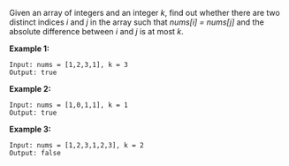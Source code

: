 Given an array of integers and an integer *k*, find out whether there are two distinct indices *i* and *j* in the array such that *nums[i] = nums[j]* and the absolute difference between *i* and *j* is at most *k*.

**Example 1:**
```
Input: nums = [1,2,3,1], k = 3
Output: true
```

**Example 2:**
```
Input: nums = [1,0,1,1], k = 1
Output: true
```

**Example 3:**
```
Input: nums = [1,2,3,1,2,3], k = 2
Output: false
```